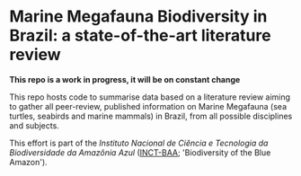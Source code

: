 # Marine Megafauna Biodiversity in Brazil: a state-of-the-art literature review 

**This repo is a work in progress, it will be on constant change**

This repo hosts code to summarise data based on a literature review aiming to gather all peer-review, published information on Marine Megafauna (sea turtles, seabirds and marine mammals) in Brazil, from all possible disciplines and subjects. 

This effort is part of the *Instituto Nacional de Ciência e Tecnologia da Biodiversidade da Amazônia Azul* ([INCT-BAA](https://www.bioamazoniaazul.com/en); 'Biodiversity of the Blue Amazon').